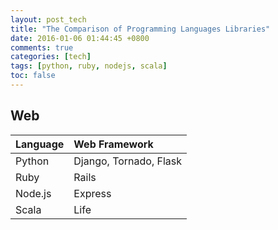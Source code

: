 ```yaml
---
layout: post_tech
title: "The Comparison of Programming Languages Libraries"
date: 2016-01-06 01:44:45 +0800
comments: true
categories: [tech]
tags: [python, ruby, nodejs, scala]
toc: false
---
```


## Web

| Language | Web Framework          |
|:---------|:-----------------------|
| Python   | Django, Tornado, Flask |
| Ruby     | Rails                  |
| Node.js  | Express                |
| Scala    | Life                   |


